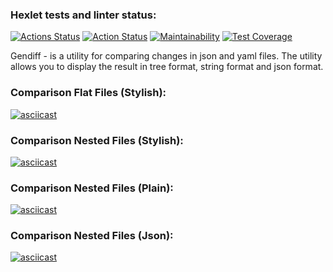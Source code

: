 ### Hexlet tests and linter status:
[![Actions Status](https://github.com/AidDeathLord/python-project-50/workflows/hexlet-check/badge.svg)](https://github.com/AidDeathLord/python-project-50/actions)
[![Action Status](https://github.com/AidDeathLord/python-project-50/actions/workflows/pyci.yml/badge.svg)](https://github.com/AidDeathLord/python-project-50/actions)
[![Maintainability](https://api.codeclimate.com/v1/badges/fa9921e88e4a165f3209/maintainability)](https://codeclimate.com/github/AidDeathLord/python-project-50/maintainability)
[![Test Coverage](https://api.codeclimate.com/v1/badges/fa9921e88e4a165f3209/test_coverage)](https://codeclimate.com/github/AidDeathLord/python-project-50/test_coverage)


Gendiff - is a utility for comparing changes in json and yaml files. 
The utility allows you to display the result in tree format, 
string format and json format.

### Comparison Flat Files (Stylish):
[![asciicast](https://asciinema.org/a/uYlEj9Bly7pCVzrBKxld3tUOA.svg)](https://asciinema.org/a/uYlEj9Bly7pCVzrBKxld3tUOA)

### Comparison Nested Files (Stylish):
[![asciicast](https://asciinema.org/a/tKPPjTAQnT8lih1cYkioFIs6x.svg)](https://asciinema.org/a/tKPPjTAQnT8lih1cYkioFIs6x)

### Comparison Nested Files (Plain):
[![asciicast](https://asciinema.org/a/MiMiNx2JXoCLpQ6KhgNgBMQgF.svg)](https://asciinema.org/a/MiMiNx2JXoCLpQ6KhgNgBMQgF)

### Comparison Nested Files (Json):
[![asciicast](https://asciinema.org/a/hJmTW8JCjF6fZFHLej68u29Qv.svg)](https://asciinema.org/a/hJmTW8JCjF6fZFHLej68u29Qv)
